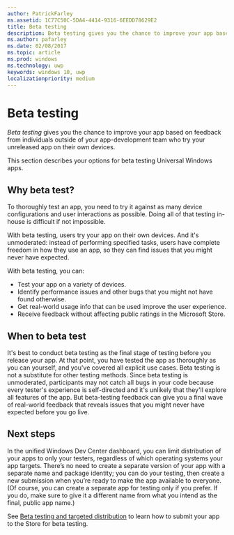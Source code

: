 ```yaml
---
author: PatrickFarley
ms.assetid: 1C77C50C-5DA4-4414-9316-6EEDD78629E2
title: Beta testing
description: Beta testing gives you the chance to improve your app based on feedback from individuals outside of your app-development team who try your unreleased app on their own devices.
ms.author: pafarley
ms.date: 02/08/2017
ms.topic: article
ms.prod: windows
ms.technology: uwp
keywords: windows 10, uwp
localizationpriority: medium
---
```

# Beta testing



*Beta testing* gives you the chance to improve your app based on feedback from individuals outside of your app-development team who try your unreleased app on their own devices.

This section describes your options for beta testing Universal Windows apps.

## Why beta test?

To thoroughly test an app, you need to try it against as many device configurations and user interactions as possible. Doing all of that testing in-house is difficult if not impossible.

With beta testing, users try your app on their own devices. And it's unmoderated: instead of performing specified tasks, users have complete freedom in how they use an app, so they can find issues that you might never have expected.

With beta testing, you can:

-   Test your app on a variety of devices.
-   Identify performance issues and other bugs that you might not have found otherwise.
-   Get real-world usage info that can be used improve the user experience.
-   Receive feedback without affecting public ratings in the Microsoft Store.

## When to beta test

It's best to conduct beta testing as the final stage of testing before you release your app. At that point, you have tested the app as thoroughly as you can yourself, and you've covered all explicit use cases. Beta testing is not a substitute for other testing methods. Since beta testing is unmoderated, participants may not catch all bugs in your code because every tester's experience is self-directed and it's unlikely that they'll explore all features of the app. But beta-testing feedback can give you a final wave of real-world feedback that reveals issues that you might never have expected before you go live.

## Next steps

In the unified Windows Dev Center dashboard, you can limit distribution of your apps to only your testers, regardless of which operating systems your app targets. There’s no need to create a separate version of your app with a separate name and package identity; you can do your testing, then create a new submission when you’re ready to make the app available to everyone. (Of course, you can create a separate app for testing only if you prefer. If you do, make sure to give it a different name from what you intend as the final, public app name.)

See [Beta testing and targeted distribution](https://msdn.microsoft.com/library/windows/apps/Mt185377) to learn how to submit your app to the Store for beta testing.

 

 




